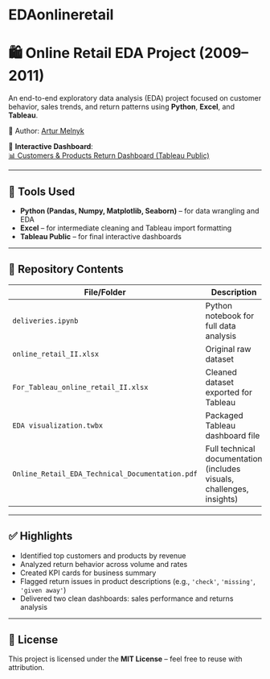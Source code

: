 # EDAonlineretail
# 🛍️ Online Retail EDA Project (2009–2011)

An end-to-end exploratory data analysis (EDA) project focused on customer behavior, sales trends, and return patterns using **Python**, **Excel**, and **Tableau**.

📧 Author: [Artur Melnyk](mailto:melnyk.analyst@gmail.com)

🔗 **Interactive Dashboard**:  
[📊 Customers & Products Return Dashboard (Tableau Public)](https://public.tableau.com/app/profile/artur.melnyk/viz/EDAvisualization/CustomersProductsReturnDashboard)

---

## 🔧 Tools Used
- **Python (Pandas, Numpy, Matplotlib, Seaborn)** – for data wrangling and EDA
- **Excel** – for intermediate cleaning and Tableau import formatting
- **Tableau Public** – for final interactive dashboards

---

## 📁 Repository Contents

| File/Folder                              | Description                                  |
|-----------------------------------------|----------------------------------------------|
| `deliveries.ipynb`                      | Python notebook for full data analysis       |
| `online_retail_II.xlsx`                 | Original raw dataset                         |
| `For_Tableau_online_retail_II.xlsx`     | Cleaned dataset exported for Tableau         |
| `EDA visualization.twbx`                | Packaged Tableau dashboard file              |
| `Online_Retail_EDA_Technical_Documentation.pdf` | Full technical documentation (includes visuals, challenges, insights) |

---

## ✅ Highlights
- Identified top customers and products by revenue
- Analyzed return behavior across volume and rates
- Created KPI cards for business summary
- Flagged return issues in product descriptions (e.g., `'check'`, `'missing'`, `'given away'`)
- Delivered two clean dashboards: sales performance and returns analysis

---

## 📜 License
This project is licensed under the **MIT License** – feel free to reuse with attribution.

